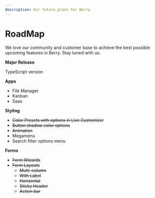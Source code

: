 ```yaml
---
description: Our future plans for Berry
---
```


# RoadMap

We love our community and customer base to achieve the best possible upcoming features in Berry. Stay tuned with us.

**Major Release**

TypeScript version

**Apps**

* File Manager
* Kanban
* Saas

**Styling**

* ~~Color Presets with options in Live Customizer~~
* ~~Button shadow color options~~
* ~~Animation~~
* Megamenu
* Search filter options menu

**Forms**

* ~~Form Wizards~~
* ~~Form Layouts~~
  * ~~Multi-column~~
  * ~~With Label~~
  * ~~Horizontal~~
  * ~~Sticky Header~~
  * ~~Action bar~~

